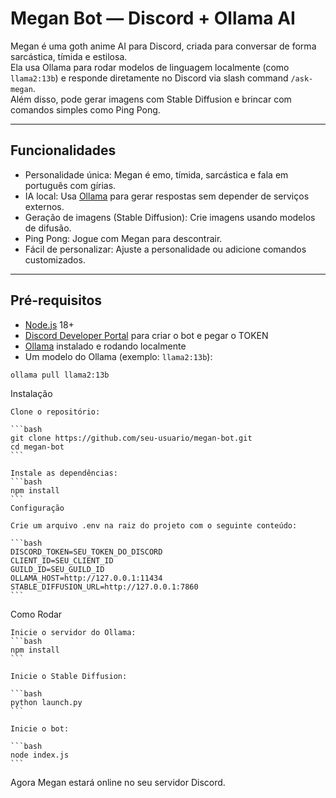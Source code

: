 # Megan Bot — Discord + Ollama AI

Megan é uma goth anime AI para Discord, criada para conversar de forma sarcástica, tímida e estilosa.  
Ela usa Ollama para rodar modelos de linguagem localmente (como `llama2:13b`) e responde diretamente no Discord via slash command `/ask-megan`.  
Além disso, pode gerar imagens com Stable Diffusion e brincar com comandos simples como Ping Pong.

---

## Funcionalidades

- Personalidade única: Megan é emo, tímida, sarcástica e fala em português com gírias.  
- IA local: Usa [Ollama](https://ollama.ai/) para gerar respostas sem depender de serviços externos.  
- Geração de imagens (Stable Diffusion): Crie imagens usando modelos de difusão.  
- Ping Pong: Jogue com Megan para descontrair.  
- Fácil de personalizar: Ajuste a personalidade ou adicione comandos customizados.  

---

## Pré-requisitos

- [Node.js](https://nodejs.org/) 18+  
- [Discord Developer Portal](https://discord.com/developers/applications) para criar o bot e pegar o TOKEN  
- [Ollama](https://ollama.ai/) instalado e rodando localmente  
- Um modelo do Ollama (exemplo: `llama2:13b`):
```bash
ollama pull llama2:13b
```

Instalação

    Clone o repositório:

    ```bash
    git clone https://github.com/seu-usuario/megan-bot.git
    cd megan-bot
    ```

    Instale as dependências:
    ```bash
    npm install
    ```
    Configuração

    Crie um arquivo .env na raiz do projeto com o seguinte conteúdo:

    ```bash
    DISCORD_TOKEN=SEU_TOKEN_DO_DISCORD
    CLIENT_ID=SEU_CLIENT_ID
    GUILD_ID=SEU_GUILD_ID
    OLLAMA_HOST=http://127.0.0.1:11434
    STABLE_DIFFUSION_URL=http://127.0.0.1:7860
    ```

Como Rodar

    Inicie o servidor do Ollama:
    ```bash
    npm install
    ```

    Inicie o Stable Diffusion:

    ```bash
    python launch.py
    ```

    Inicie o bot:
    
    ```bash
    node index.js
    ```
Agora Megan estará online no seu servidor Discord.
